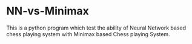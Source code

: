 # NN-vs-Minimax
This is a python program which test the ability of Neural Network based chess playing system with Minimax based Chess playing System.
